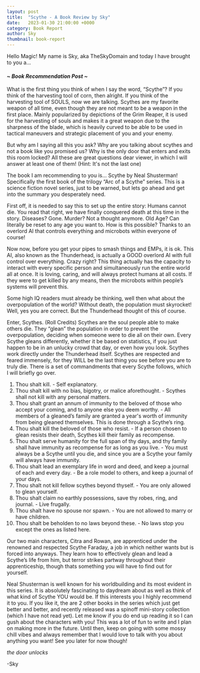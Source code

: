 ```yaml
---
layout: post
title:  "Scythe - A Book Review by Sky"
date:   2023-01-30 21:00:00 +0000
category: Book Report
author: Sky
thumbnail: book-report
---
```


Hello Magic! My name is Sky, aka TheSkyDomain and today I have brought to you a…
#### *~ Book Recommendation Post ~*

What is the first thing you think of when I say the word, “Scythe”? If you think of the harvesting tool of corn, then alright. If you think of the harvesting tool of SOULS, now we are talking. Scythes are my favorite weapon of all time, even though they are not meant to be a weapon in the first place. Mainly popularized by depictions of the Grim Reaper, it is used for the harvesting of souls and makes it a great weapon due to the sharpness of the blade, which is heavily curved to be able to be used in tactical maneuvers and strategic placement of you and your enemy.

But why am I saying all this you ask? Why are you talking about scythes and not a book like you promised us? Why is the only door that enters and exits this room locked? All these are great questions dear viewer, in which I will answer at least one of them! (Hint: It's not the last one)

The book I am recommending to you is… Scythe by Neal Shusterman! Specifically the first book of the trilogy “Arc of a Scythe” series. This is a science fiction novel series, just to be warned, but lets go ahead and get into the summary you desperately need.

First off, it is needed to say this to set up the entire story: Humans cannot die. You read that right, we have finally conquered death at this time in the story. Diseases? Gone. Murder? Not a thought anymore. Old Age? Can literally be reset to any age you want to. How is this possible? Thanks to an overlord AI that controls everything and microbots within everyone of course!

Now now, before you get your pipes to smash things and EMPs, it is ok. This AI, also known as the Thunderhead, is actually a GOOD overlord AI with full control over everything. Crazy right? This thing actually has the capacity to interact with every specific person and simultaneously run the entire world all at once. It is loving, caring, and will always protect humans at all costs. If they were to get killed by any means, then the microbots within people’s systems will prevent this. 

Some high IQ readers must already be thinking, well then what about the overpopulation of the world? Without death, the population must skyrocket! Well, yes you are correct. But the Thunderhead thought of this of course.

Enter, Scythes. (Roll Credits) Scythes are the soul people able to make others die. They “glean” the population in order to prevent the overpopulation, deciding when someone were to die all on their own. Every Scythe gleans differently, whether it be based on statistics, if you just happen to be in an unlucky crowd that day, or even how you look. Scythes work directly under the Thunderhead itself. Scythes are respected and feared immensely, for they WILL be the last thing you see before you are to truly die. There is a set of commandments that every Scythe follows, which I will briefly go over.

1. Thou shalt kill. - Self explanatory.
2. Thou shalt kill with no bias, bigotry, or malice aforethought. - Scythes shall not kill with any personal matters.
3. Thou shalt grant an annum of immunity to the beloved of those who accept your coming, and to anyone else you deem worthy. - All members of a gleaned’s family are granted a year's worth of immunity from being gleaned themselves. This is done through a Scythe’s ring.
4. Thou shalt kill the beloved of those who resist. - If a person chosen to glean resists their death, Scythes kill their family as recompense.
5. Thou shalt serve humanity for the full span of thy days, and thy family shall have immunity as recompense for as long as you live. - You must always be a Scythe until you die, and since you are a Scythe your family will always have immunity.
6. Thou shalt lead an exemplary life in word and deed, and keep a journal of each and every day. - Be a role model to others, and keep a journal of your days.
7. Thou shalt not kill fellow scythes beyond thyself. - You are only allowed to glean yourself. 
8. Thou shalt claim no earthly possessions, save thy robes, ring, and journal. - Live frugally. 
9. Thou shalt have no spouse nor spawn. - You are not allowed to marry or have children.
10. Thou shalt be beholden to no laws beyond these. - No laws stop you except the ones as listed here.

Our two main characters, Citra and Rowan, are apprenticed under the renowned and respected Scythe Faraday, a job in which neither wants but is forced into anyways. They learn how to effectively glean and lead a Scythe’s life from him, but terror strikes partway throughout their apprenticeship, though thats something you will have to find out for yourself.

Neal Shusterman is well known for his worldbuilding and its most evident in this series. It is absolutely fascinating to daydream about as well as think of what kind of Scythe YOU would be. If this interests you I highly recommend it to you. If you like it, the are 2 other books in the series which just get better and better, and recently released was a spinoff mini-story collection (which I have not read yet). Let me know if you do end up reading it so I can gush about the characters with you! This was a lot of fun to write and I plan on making more in the future. Until then, keep on going with some mossy chill vibes and always remember that I would love to talk with you about anything you want! See you later for now though!

*the door unlocks*

-Sky
